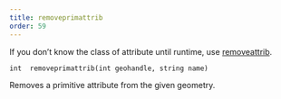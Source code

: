 ```yaml
---
title: removeprimattrib
order: 59
---
```

If you don’t know the class of attribute until runtime, use [removeattrib](/en/houdini-vex/geometry/removeattrib "Removes an attribute or group from the geometry.").

`int  removeprimattrib(int geohandle, string name)`

Removes a primitive attribute from the given geometry.
